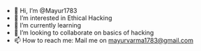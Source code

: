 - 👋 Hi, I’m @Mayur1783
- 👀 I’m interested in Ethical Hacking
- 🌱 I’m currently learning 
- 💞️ I’m looking to collaborate on basics of hacking
- 📫 How to reach me: Mail me on mayurvarma1783@gmail.com

<!---
Mayur1783/Mayur1783 is a ✨ special ✨ repository because its `README.md` (this file) appears on your GitHub profile.
You can click the Preview link to take a look at your changes.
--->
